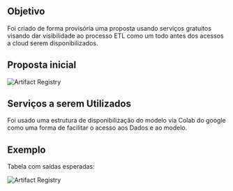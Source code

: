 ## __Objetivo__

Foi criado de forma provisória uma proposta usando serviços gratuitos
visando dar visibilidade ao processo ETL como um todo antes dos acessos a cloud serem disponibilizados.


## __Proposta inicial__

![Artifact Registry](../../../assets//engenharia/arquitetura/colab.png)

## __Serviços a serem Utilizados__
Foi usado uma estrutura de disponibilização do modelo via Colab do google como uma forma de facilitar o acesso aos Dados e ao modelo.



## __Exemplo__

Tabela com saídas esperadas:

![Artifact Registry](../../../assets//engenharia/arquitetura/colab1.png)